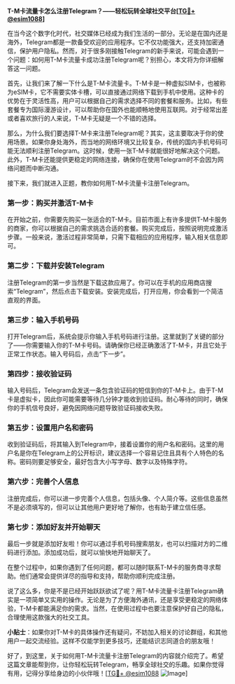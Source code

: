 **T-M卡流量卡怎么注册Telegram？——轻松玩转全球社交平台[[TG💪+ @esim1088](https://t.me/s/esim1088)]**

在当今这个数字化时代，社交媒体已经成为我们生活的一部分。无论是在国内还是海外，Telegram都是一款备受欢迎的应用程序。它不仅功能强大，还支持加密通信，保护用户隐私。然而，对于很多刚接触Telegram的新手来说，可能会遇到一个问题：如何用T-M卡流量卡成功注册Telegram呢？别担心，本文将为你详细解答这一问题。

首先，让我们来了解一下什么是T-M卡流量卡。T-M卡是一种虚拟SIM卡，也被称为eSIM卡，它不需要实体卡槽，可以直接通过网络下载到手机中使用。这种卡的优势在于灵活性高，用户可以根据自己的需求选择不同的套餐和服务。比如，有些套餐专为国际漫游设计，可以帮助你在国外也能顺畅地使用互联网。对于经常出差或者喜欢旅行的人来说，T-M卡无疑是一个不错的选择。

那么，为什么我们要选择T-M卡来注册Telegram呢？其实，这主要取决于你的使用场景。如果你身处海外，而当地的网络环境又比较复杂，传统的国内手机号码可能无法顺利注册Telegram。这时候，使用一张T-M卡就能很好地解决这个问题。此外，T-M卡还能提供更稳定的网络连接，确保你在使用Telegram时不会因为网络问题而中断沟通。

接下来，我们就进入正题，教你如何用T-M卡流量卡注册Telegram。

### 第一步：购买并激活T-M卡

在开始之前，你需要先购买一张适合的T-M卡。目前市面上有许多提供T-M卡服务的商家，你可以根据自己的需求挑选合适的套餐。购买完成后，按照说明完成激活步骤。一般来说，激活过程非常简单，只需下载相应的应用程序，输入相关信息即可。

### 第二步：下载并安装Telegram

注册Telegram的第一步当然是下载这款应用了。你可以在手机的应用商店搜索“Telegram”，然后点击下载安装。安装完成后，打开应用，你会看到一个简洁直观的界面。

### 第三步：输入手机号码

打开Telegram后，系统会提示你输入手机号码进行注册。这里就到了关键的部分了——你需要输入你的T-M卡号码。请确保你已经正确激活了T-M卡，并且它处于正常工作状态。输入号码后，点击“下一步”。

### 第四步：接收验证码

输入号码后，Telegram会发送一条包含验证码的短信到你的T-M卡上。由于T-M卡是虚拟卡，因此你可能需要等待几分钟才能收到验证码。耐心等待的同时，确保你的手机信号良好，避免因网络问题导致验证码接收失败。

### 第五步：设置用户名和密码

收到验证码后，将其输入到Telegram中，接着设置你的用户名和密码。这里的用户名是你在Telegram上的公开标识，建议选择一个容易记住且具有个人特色的名称。密码则要足够安全，最好包含大小写字母、数字以及特殊字符。

### 第六步：完善个人信息

注册完成后，你可以进一步完善个人信息，包括头像、个人简介等。这些信息虽然不是必须填写的，但可以让其他用户更好地了解你，也有助于建立信任感。

### 第七步：添加好友并开始聊天

最后一步就是添加好友啦！你可以通过手机号码搜索朋友，也可以扫描对方的二维码进行添加。添加成功后，就可以愉快地开始聊天了。

在整个过程中，如果你遇到了任何问题，都可以随时联系T-M卡的服务商寻求帮助。他们通常会提供详尽的指导和支持，帮助你顺利完成注册。

说了这么多，你是不是已经开始跃跃欲试了呢？用T-M卡流量卡注册Telegram确实是一项简单又实用的操作。无论是为了方便海外通讯，还是享受更稳定的网络体验，T-M卡都能满足你的需求。当然，在使用过程中也要注意保护好自己的隐私，合理使用这款强大的社交工具。

**小贴士**：如果你对T-M卡的具体操作还有疑问，不妨加入相关的讨论群组，和其他用户一起交流经验。这样不仅能学到更多技巧，还能结识志同道合的朋友哦！

好了，到这里，关于如何用T-M卡流量卡注册Telegram的内容就介绍完了。希望这篇文章能帮到你，让你轻松玩转Telegram，畅享全球社交的乐趣。如果你觉得有用，记得分享给身边的小伙伴哦！[[TG💪+ @esim1088](https://t.me/s/esim1088) ![Image](https://i.postimg.cc/4NQfJmqS/Snipaste-2025-05-13-00-14-12.png)]